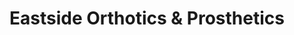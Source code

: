 ---
title: "Eastside Orthotics & Prosthetics"
url: /portland/eastside-orthotics-und-prosthetics/
shop: Sanitätshaus
---